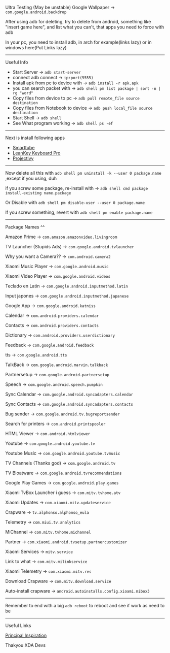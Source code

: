 Ultra Testing (May be unstable)
Google Wallpaper -> `com.google.android.backdrop`

After using adb for deleting, try to delete from android, something like "insert game here", and list what you can't, that apps you need to force with adb

In your pc, you need to install adb, in arch for example(links lazy) or in windows here(Put Links lazy)

---
Useful Info
- Start Server -> `adb start-server`
- connect adb connect -> `ip:port(5555)`
- Install apk from pc to device with -> `adb install -r apk.apk`
- you can search packet with -> `adb shell pm list package | sort -n | rg "word"`
- Copy files from device to pc ->  `adb pull remote_file source destination`
- Copy files from Notebook to device -> `adb push local_file source destination`
- Start Shell -> `adb shell`
- See What program working -> `adb shell ps -ef`

---
Next is install following apps
- [Smarttube](https://github.com/yuliskov/smarttube)
- [LeanKey Keyboard Pro](https://github.com/yuliskov/LeanKeyKeyboard)
- [Projectivy](https://github.com/spocky/miproja1)

---

Now delete all this with `adb shell pm uninstall -k --user 0 package.name` ,except if you using, duh

if you screw some package, re-install with -> `adb shell cmd package install-existing name.package`

Or Disable with `adb shell pm disable-user --user 0 package.name`

If you screw something, revert with `adb shell pm enable package.name`

---

Package Names ^^

Amazon Prime -> `com.amazon.amazonvideo.livingroom`

TV Launcher (Stupids Ads) -> `com.google.android.tvlauncher`

Why you want a Camera?? -> `com.android.camera2`

Xiaomi Music Player -> `com.google.android.music`

Xiaomi Video Player -> `com.google.android.videos`

Teclado en Latin -> `com.google.android.inputmethod.latin`

Input japones -> `com.google.android.inputmethod.japanese`

Google App -> `com.google.android.katniss`

Calendar -> `com.android.providers.calendar`

Contacts -> `com.android.providers.contacts`

Dictionary -> `com.android.providers.userdictionary`

Feedback -> `com.google.android.feedback`

tts -> `com.google.android.tts`

TalkBack -> `com.google.android.marvin.talkback`

Partnersetup -> `com.google.android.partnersetup`

Speech -> `com.google.android.speech.pumpkin`

Sync Calendar -> `com.google.android.syncadapters.calendar`

Sync Contacts -> `com.google.android.syncadapters.contacts`

Bug sender -> `com.google.android.tv.bugreportsender`

Search for printers -> `com.android.printspooler`

HTML Viewer -> `com.android.htmlviewer`

Youtube -> `com.google.android.youtube.tv`

Youtube Music -> `com.google.android.youtube.tvmusic`

TV Channels (Thanks god) -> `com.google.android.tv`

TV Bloatware -> `com.google.android.tvrecommendations`

Google Play Games -> `com.google.android.play.games`

Xiaomi TvBox Launcher i guess -> `com.mitv.tvhome.atv`

Xiaomi Updates -> `com.xiaomi.mitv.updateservice`

Crapware -> `tv.alphonso.alphonso_eula`

Telemetry -> `com.miui.tv.analytics`

MiChannel -> `com.mitv.tvhome.michannel`

Partner -> `com.xiaomi.android.tvsetup.partnercustomizer`

Xiaomi Services -> `mitv.service`

Link to what -> `com.mitv.milinkservice`

Xiaomi Telemetry -> `com.xiaomi.mitv.res`

Download Crapware -> `com.mitv.download.service`

Auto-install crapware -> `android.autoinstalls.config.xioami.mibox3`

---

Remember to end with a big `adb reboot` to reboot and see if work as need to be

---

Useful Links

[Principal Inspiration](https://sites.google.com/site/tweakradje/devices/xiaomi-mi-tv-stick)

Thakyou XDA Devs
